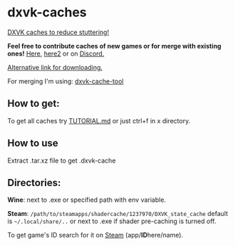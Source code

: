 # dxvk-caches
[DXVK caches to reduce stuttering!](https://github.com/doitsujin/dxvk#state-cache)

**Feel free to contribute caches of new games or for merge with existing ones!** [Here](https://github.com/begin-theadventure/dxvk-caches/issues/new), [here2](https://github.com/begin-theadventure/dxvk-caches/pulls) or on [Discord.](https://discord.gg/RsYQ4UPwth)

[Alternative link for downloading.](https://sam.nl.tab.digital/s/oZRKz5So2B8gbzY)

For merging I'm using: [dxvk-cache-tool](https://github.com/DarkTigrus/dxvk-cache-tool)
## How to get:

To get all caches try [TUTORIAL.md](https://github.com/begin-theadventure/dxvk-caches/blob/main/script/TUTORIAL.md) or just ctrl+f in x directory.
## How to use
Extract .tar.xz file to get .dxvk-cache
## Directories:

**Wine**:
next to .exe or specified path with env variable.

**Steam**: `/path/to/steamapps/shadercache/1237970/DXVK_state_cache` default is `~/.local/share/..` or next to .exe if shader pre-caching is turned off. 

To get game's ID search for it on [Steam](https://store.steampowered.com/search/) (app/**ID**here/name).
